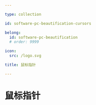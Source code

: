```yaml
---

type: collection

id: software-pc-beautification-cursors

belong:
  id: software-pc-beautification
  # order: 9999

icon:
  src: /logo.svg

title: 鼠标指针

---
```


# 鼠标指针

<ShowBreadcrumb />

<ShowResources/>
